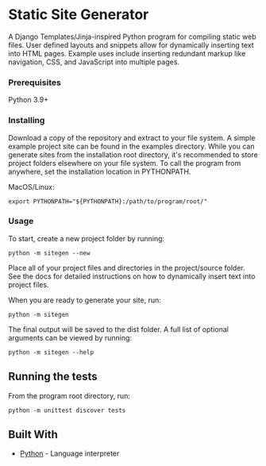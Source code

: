 # Static Site Generator

A Django Templates/Jinja-inspired Python program for compiling static web files. User defined layouts and snippets allow for dynamically inserting text into HTML pages. Example uses include inserting redundant markup like navigation, CSS, and JavaScript into multiple pages.

### Prerequisites

Python 3.9+

### Installing

Download a copy of the repository and extract to your file system. A simple example project site can be found in the examples directory. While you can generate sites from the installation root directory, it's recommended to store project folders elsewhere on your file system. To call the program from anywhere, set the installation location in PYTHONPATH.

MacOS/Linux:

```
export PYTHONPATH="${PYTHONPATH}:/path/to/program/root/"
```

### Usage

To start, create a new project folder by running:

```
python -m sitegen --new
```

Place all of your project files and directories in the project/source folder. See the docs for detailed instructions on how to dynamically insert text into project files.

When you are ready to generate your site, run:

```
python -m sitegen
```

The final output will be saved to the dist folder. A full list of optional arguments can be viewed by running:

```
python -m sitegen --help
```

## Running the tests

From the program root directory, run:

```
python -m unittest discover tests
```

## Built With

* [Python](https://www.python.org/) - Language interpreter

